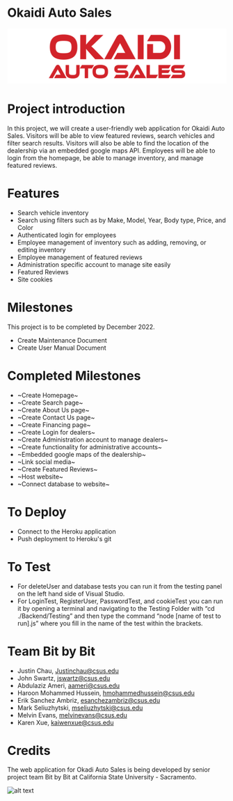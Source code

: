 # Okaidi Auto Sales
![alt text](https://github.com/mseliuzhytski/Bit-by-Bit-Senior-Project/blob/fbd8cb8ee96a87125e2968e7167817c0e99fa191/Images/Logo.png)

# Project introduction 
In this project, we will create a user-friendly web application for Okaidi Auto Sales. Visitors will be able to view featured reviews, search vehicles and filter search results.
Visitors will also be able to find the location of the dealership via an embedded google maps API. Employees will be able to login from the homepage, be able to manage inventory, and manage featured reviews.

# Features
* Search vehicle inventory
* Search using filters such as by Make, Model, Year, Body type, Price, and Color
* Authenticated login for employees
* Employee management of inventory such as adding, removing, or editing inventory
* Employee management of featured reviews
* Administration specific account to manage site easily
* Featured Reviews
* Site cookies 

# Milestones
This project is to be completed by December 2022.
* Create Maintenance Document
* Create User Manual Document

# Completed Milestones
* ~Create Homepage~
* ~Create Search page~
* ~Create About Us page~
* ~Create Contact Us page~
* ~Create Financing page~
* ~Create Login for dealers~
* ~Create Administration account to manage dealers~
* ~Create functionality for administrative accounts~
* ~Embedded google maps of the dealership~
* ~Link social media~
* ~Create Featured Reviews~
* ~Host website~
* ~Connect database to website~

# To Deploy
* Connect to the Heroku application
* Push deployment to Heroku's git

# To Test
* For deleteUser and database tests you can run it from the testing panel on the left hand side of Visual Studio. 
* For LoginTest, RegisterUser, PasswordTest, and cookieTest you can run it by opening a terminal and navigating to the Testing Folder with “cd ./Backend/Testing” and then type the command “node [name of test to run].js” where you fill in the name of the test within the brackets.


# Team Bit by Bit
* Justin Chau, Justinchau@csus.edu
* John Swartz, jswartz@csus.edu
* Abdulaziz Ameri, aameri@csus.edu
* Haroon Mohammed Hussein, hmohammedhussein@csus.edu
* Erik Sanchez Ambriz, esanchezambriz@csus.edu
* Mark Seliuzhytski, mseliuzhytski@csus.edu
* Melvin Evans, melvinevans@csus.edu
* Karen Xue, kaiwenxue@csus.edu

# Credits
 The web application for Okadi Auto Sales is being developed by senior project team Bit by Bit at California State University - Sacramento.
 
 ![alt text](https://micefa.org/wp-content/uploads/2017/09/CSUS-Logo-300x141.jpg)
